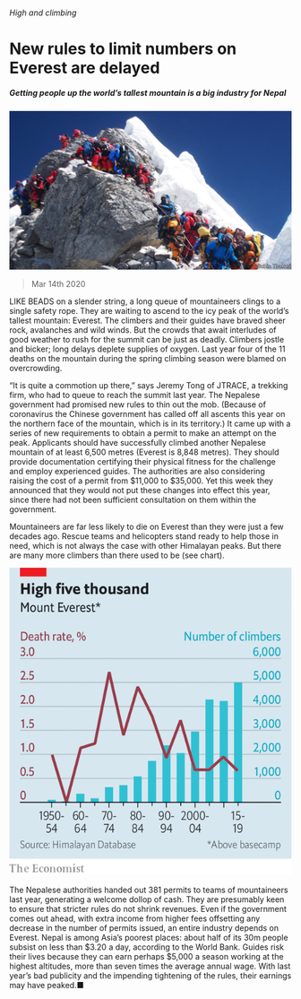###### High and climbing

# New rules to limit numbers on Everest are delayed 

##### Getting people up the world’s tallest mountain is a big industry for Nepal 

![image](images/20200314_ASP004.jpg) 

> Mar 14th 2020 

LIKE BEADS on a slender string, a long queue of mountaineers clings to a single safety rope. They are waiting to ascend to the icy peak of the world’s tallest mountain: Everest. The climbers and their guides have braved sheer rock, avalanches and wild winds. But the crowds that await interludes of good weather to rush for the summit can be just as deadly. Climbers jostle and bicker; long delays deplete supplies of oxygen. Last year four of the 11 deaths on the mountain during the spring climbing season were blamed on overcrowding.

“It is quite a commotion up there,” says Jeremy Tong of JTRACE, a trekking firm, who had to queue to reach the summit last year. The Nepalese government had promised new rules to thin out the mob. (Because of coronavirus the Chinese government has called off all ascents this year on the northern face of the mountain, which is in its territory.) It came up with a series of new requirements to obtain a permit to make an attempt on the peak. Applicants should have successfully climbed another Nepalese mountain of at least 6,500 metres (Everest is 8,848 metres). They should provide documentation certifying their physical fitness for the challenge and employ experienced guides. The authorities are also considering raising the cost of a permit from $11,000 to $35,000. Yet this week they announced that they would not put these changes into effect this year, since there had not been sufficient consultation on them within the government.


Mountaineers are far less likely to die on Everest than they were just a few decades ago. Rescue teams and helicopters stand ready to help those in need, which is not always the case with other Himalayan peaks. But there are many more climbers than there used to be (see chart).

![image](images/20200314_ASC655.png) 


The Nepalese authorities handed out 381 permits to teams of mountaineers last year, generating a welcome dollop of cash. They are presumably keen to ensure that stricter rules do not shrink revenues. Even if the government comes out ahead, with extra income from higher fees offsetting any decrease in the number of permits issued, an entire industry depends on Everest. Nepal is among Asia’s poorest places: about half of its 30m people subsist on less than $3.20 a day, according to the World Bank. Guides risk their lives because they can earn perhaps $5,000 a season working at the highest altitudes, more than seven times the average annual wage. With last year’s bad publicity and the impending tightening of the rules, their earnings may have peaked.■

